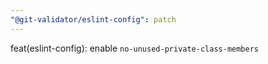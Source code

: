 ```yaml
---
"@git-validator/eslint-config": patch
---
```


feat(eslint-config): enable `no-unused-private-class-members`

